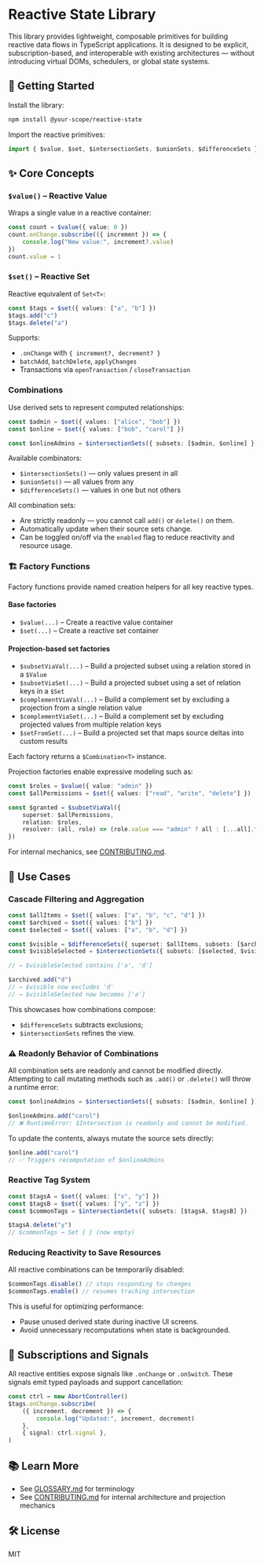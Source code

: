 # Reactive State Library

This library provides lightweight, composable primitives for building reactive data flows in TypeScript applications. It is designed to be explicit, subscription-based, and interoperable with existing architectures — without introducing virtual DOMs, schedulers, or global state systems.

## 🚀 Getting Started

Install the library:

```bash
npm install @your-scope/reactive-state
```

Import the reactive primitives:

```ts
import { $value, $set, $intersectionSets, $unionSets, $differenceSets } from "@your-scope/reactive-state"
```

## ✨ Core Concepts

### `$value()` – Reactive Value

Wraps a single value in a reactive container:

```ts
const count = $value({ value: 0 })
count.onChange.subscribe(({ increment }) => {
    console.log("New value:", increment?.value)
})
count.value = 1
```

### `$set()` – Reactive Set

Reactive equivalent of `Set<T>`:

```ts
const $tags = $set({ values: ["a", "b"] })
$tags.add("c")
$tags.delete("a")
```

Supports:

- `.onChange` with `{ increment?, decrement? }`
- `batchAdd`, `batchDelete`, `applyChanges`
- Transactions via `openTransaction` / `closeTransaction`

### Combinations

Use derived sets to represent computed relationships:

```ts
const $admin = $set({ values: ["alice", "bob"] })
const $online = $set({ values: ["bob", "carol"] })

const $onlineAdmins = $intersectionSets({ subsets: [$admin, $online] })
```

Available combinators:

- `$intersectionSets()` — only values present in all
- `$unionSets()` — all values from any
- `$differenceSets()` — values in one but not others

All combination sets:

- Are strictly readonly — you cannot call `add()` or `delete()` on them.
- Automatically update when their source sets change.
- Can be toggled on/off via the `enabled` flag to reduce reactivity and resource usage.

### 🏗 Factory Functions

Factory functions provide named creation helpers for all key reactive types.

#### Base factories

- `$value(...)` – Create a reactive value container
- `$set(...)` – Create a reactive set container

#### Projection-based set factories

- `$subsetViaVal(...)` – Build a projected subset using a relation stored in a `$Value`
- `$subsetViaSet(...)` – Build a projected subset using a set of relation keys in a `$Set`
- `$complementViaVal(...)` – Build a complement set by excluding a projection from a single relation value
- `$complementViaSet(...)` – Build a complement set by excluding projected values from multiple relation keys
- `$setFromSet(...)` – Build a projected set that maps source deltas into custom results

Each factory returns a `$Combination<T>` instance.

Projection factories enable expressive modeling such as:

```ts
const $roles = $value({ value: "admin" })
const $allPermissions = $set({ values: ["read", "write", "delete"] })

const $granted = $subsetViaVal({
    superset: $allPermissions,
    relation: $roles,
    resolver: (all, role) => (role.value === "admin" ? all : [...all].filter((p) => p !== "delete")),
})
```

For internal mechanics, see [CONTRIBUTING.md](./CONTRIBUTING.md#-projection-based-derived-sets).

## 🧠 Use Cases

### Cascade Filtering and Aggregation

```ts
const $allItems = $set({ values: ["a", "b", "c", "d"] })
const $archived = $set({ values: ["b"] })
const $selected = $set({ values: ["a", "b", "d"] })

const $visible = $differenceSets({ superset: $allItems, subsets: [$archived] })
const $visibleSelected = $intersectionSets({ subsets: [$selected, $visible] })

// → $visibleSelected contains ['a', 'd']

$archived.add("d")
// → $visible now excludes 'd'
// → $visibleSelected now becomes ['a']
```

This showcases how combinations compose:

- `$differenceSets` subtracts exclusions;
- `$intersectionSets` refines the view.

### ⚠️ Readonly Behavior of Combinations

All combination sets are readonly and cannot be modified directly.
Attempting to call mutating methods such as `.add()` or `.delete()` will throw a runtime error:

```ts
const $onlineAdmins = $intersectionSets({ subsets: [$admin, $online] })

$onlineAdmins.add("carol")
// ❌ RuntimeError: $Intersection is readonly and cannot be modified.
```

To update the contents, always mutate the source sets directly:

```ts
$online.add("carol")
// ✅ Triggers recomputation of $onlineAdmins
```

### Reactive Tag System

```ts
const $tagsA = $set({ values: ["x", "y"] })
const $tagsB = $set({ values: ["y", "z"] })
const $commonTags = $intersectionSets({ subsets: [$tagsA, $tagsB] })

$tagsA.delete("y")
// $commonTags → Set { } (now empty)
```

### Reducing Reactivity to Save Resources

All reactive combinations can be temporarily disabled:

```ts
$commonTags.disable() // stops responding to changes
$commonTags.enable() // resumes tracking intersection
```

This is useful for optimizing performance:

- Pause unused derived state during inactive UI screens.
- Avoid unnecessary recomputations when state is backgrounded.

## 🔁 Subscriptions and Signals

All reactive entities expose signals like `.onChange` or `.onSwitch`. These signals emit typed payloads and support cancellation:

```ts
const ctrl = new AbortController()
$tags.onChange.subscribe(
    ({ increment, decrement }) => {
        console.log("Updated:", increment, decrement)
    },
    { signal: ctrl.signal },
)
```

## 📚 Learn More

- See [GLOSSARY.md](./REACTIVE-GLOSSARY.md) for terminology
- See [CONTRIBUTING.md](./CONTRIBUTING.md) for internal architecture and projection mechanics

## 🛠 License

MIT
